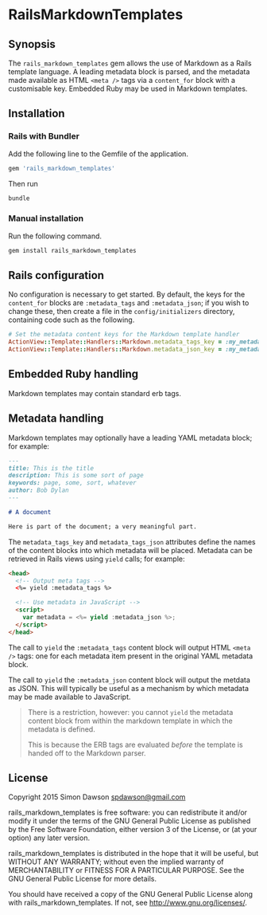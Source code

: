 # RailsMarkdownTemplates

## Synopsis

The `rails_markdown_templates` gem allows the use of Markdown as a Rails
template language. A leading metadata block is parsed, and the metadata
made available as HTML `<meta />` tags via a `content_for` block with a
customisable key. Embedded Ruby may be used in Markdown templates.

## Installation

### Rails with Bundler

Add the following line to the Gemfile of the application.
```ruby
gem 'rails_markdown_templates'
```
Then run
```sh
bundle
```

### Manual installation

Run the following command.
```sh
gem install rails_markdown_templates
```

## Rails configuration

No configuration is necessary to get started. By default, the keys for the
`content_for` blocks are `:metadata_tags` and `:metadata_json`; if you wish
to change these, then create a file in the
`config/initializers` directory, containing code such as the following.

```ruby
# Set the metadata content keys for the Markdown template handler
ActionView::Template::Handlers::Markdown.metadata_tags_key = :my_metadata_tags
ActionView::Template::Handlers::Markdown.metadata_json_key = :my_metadata_json
```

## Embedded Ruby handling

Markdown templates may contain standard erb tags.

## Metadata handling

Markdown templates may optionally have a leading YAML metadata block; for
example:

```md
---
title: This is the title
description: This is some sort of page
keywords: page, some, sort, whatever
author: Bob Dylan
---

# A document

Here is part of the document; a very meaningful part.
```

The `metadata_tags_key` and `metadata_tags_json` attributes define the names
of the content blocks into which metadata will be placed. Metadata can be
retrieved in Rails views using `yield` calls; for example:

```html
<head>
  <!-- Output meta tags -->
  <%= yield :metadata_tags %>

  <!-- Use metadata in JavaScript -->
  <script>
    var metadata = <%= yield :metadata_json %>;
  </script>
</head>
```

The call to `yield` the `:metadata_tags` content block will output HTML
`<meta />` tags: one for each metadata item present in the original YAML
metadata block.

The call to `yield` the `:metadata_json` content block will output the
metdata as JSON. This will typically be useful as a mechanism by which
metadata may be made available to JavaScript.

> There is a restriction, however: you cannot `yield` the metadata content
> block from within the markdown template in which the metadata is defined.
>
> This is because the ERB tags are evaluated *before* the template is
> handed off to the Markdown parser.

## License

Copyright 2015 Simon Dawson <spdawson@gmail.com>

rails_markdown_templates is free software: you can redistribute it and/or
modify it under the terms of the GNU General Public License as published by
the Free Software Foundation, either version 3 of the License, or
(at your option) any later version.

rails_markdown_templates is distributed in the hope that it will be useful,
but WITHOUT ANY WARRANTY; without even the implied warranty of
MERCHANTABILITY or FITNESS FOR A PARTICULAR PURPOSE. See the
GNU General Public License for more details.

You should have received a copy of the GNU General Public License
along with rails_markdown_templates. If not, see
<http://www.gnu.org/licenses/>.
